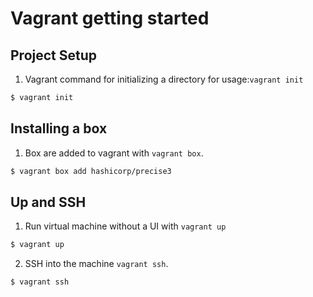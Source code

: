 # Vagrant getting started

## Project Setup

1. Vagrant command for initializing a directory for usage:`vagrant init`

```bash
$ vagrant init
```
## Installing a box

1. Box are added to vagrant with `vagrant box`.
```bash
$ vagrant box add hashicorp/precise3
```

## Up and SSH

1. Run virtual machine without a UI with `vagrant up`
```bash
$ vagrant up
```

2. SSH into the machine `vagrant ssh`.
```bash
$ vagrant ssh
```

